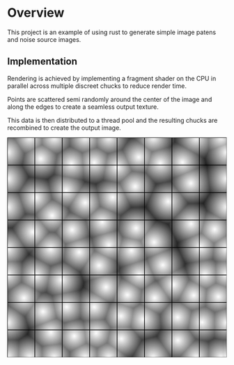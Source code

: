# Overview
This project is an example of using rust to generate simple image patens and noise source images.

## Implementation
Rendering is achieved by implementing a fragment shader on the CPU in parallel across multiple discreet chucks to reduce render time.

Points are scattered semi randomly around the center of the image and along the edges to create a seamless output texture.

This data is then distributed to a thread pool and the resulting chucks are recombined to create the output image.

![Output frame example](/frame.jpg)